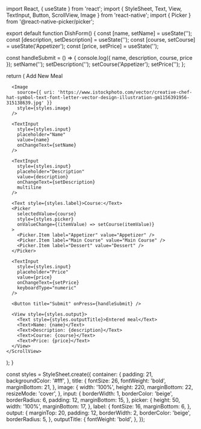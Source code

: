 import React, { useState } from 'react';
import { StyleSheet, Text, View, TextInput, Button, ScrollView, Image } from 'react-native';
import { Picker } from '@react-native-picker/picker';

export default function DishForm() {
  const [name, setName] = useState('');
  const [description, setDescription] = useState('');
  const [course, setCourse] = useState('Appetizer');
  const [price, setPrice] = useState('');

  const handleSubmit = () => {
    console.log({ name, description, course, price });
    setName('');
    setDescription('');
    setCourse('Appetizer');
    setPrice('');
  };

  return (
    <ScrollView style={styles.container}>
      <Text style={styles.title}>Add New Meal</Text>

      <Image
        source={{ uri: 'https://www.istockphoto.com/vector/creative-chef-hat-symbol-text-font-letter-vector-design-illustration-gm1156391956-315138639.jpg' }}
        style={styles.image}
      />

      <TextInput
        style={styles.input}
        placeholder="Name"
        value={name}
        onChangeText={setName}
      />

      <TextInput
        style={styles.input}
        placeholder="Description"
        value={description}
        onChangeText={setDescription}
        multiline
      />

      <Text style={styles.label}>Course:</Text>
      <Picker
        selectedValue={course}
        style={styles.picker}
        onValueChange={(itemValue) => setCourse(itemValue)}
      >
        <Picker.Item label="Appetizer" value="Appetizer" />
        <Picker.Item label="Main Course" value="Main Course" />
        <Picker.Item label="Dessert" value="Dessert" />
      </Picker>

      <TextInput
        style={styles.input}
        placeholder="Price"
        value={price}
        onChangeText={setPrice}
        keyboardType="numeric"
      />

      <Button title="Submit" onPress={handleSubmit} />

      <View style={styles.output}>
        <Text style={styles.outputTitle}>Entered meal</Text>
        <Text>Name: {name}</Text>
        <Text>Description: {description}</Text>
        <Text>Course: {course}</Text>
        <Text>Price: {price}</Text>
      </View>
    </ScrollView>
  );
}

const styles = StyleSheet.create({
  container: {
    padding: 21,
    backgroundColor: '#fff',
  },
  title: {
    fontSize: 26,
    fontWeight: 'bold',
    marginBottom: 21,
  },
  image: {
    width: '100%',
    height: 220,
    marginBottom: 22,
    resizeMode: 'cover',
  },
  input: {
    borderWidth: 1,
    borderColor: 'beige',
    borderRadius: 6,
    padding: 12,
    marginBottom: 15,
  },
  picker: {
    height: 50,
    width: '100%',
    marginBottom: 17,
  },
  label: {
    fontSize: 16,
    marginBottom: 6,
  },
  output: {
    marginTop: 20,
    padding: 12,
    borderWidth: 2,
    borderColor: 'beige',
    borderRadius: 5,
  },
  outputTitle: {
    fontWeight: 'bold',
  },
});

